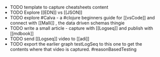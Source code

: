 - TODO  template to capture cheatsheets content
- TODO  Explore [[EDN]] vs [[JSON]]
- TODO explore #Calva - a #clojure beginners guide for [[vsCode]] and connect with [[Malli]] , the data driven schemas thingie
- TODO write a small article - capture with [[Logseq]] and publish with [[mdbook]]
- TODO send [[Logseq]] video to [[adi]]
- TODO export the earlier graph testLogSeq to this one to get the contents where that video is captured. #reasonBasedTesting